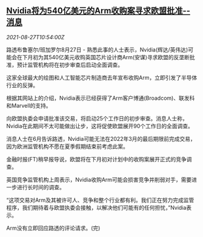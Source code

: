 <!--1630062063000-->
[Nvidia将为540亿美元的Arm收购案寻求欧盟批准--消息](https://cn.reuters.com/article/nvidia-arm-ma-sources-eu-0827-fri-idCNKBS2FS0WT)
------

<div><i>2021-08-27T10:54:00Z</i></div><p>路透布鲁塞尔/班加罗尔8月27日 - 熟悉此事的人士表示，Nvidia(辉达/英伟达)可能会在下月初为其540亿美元收购英国芯片设计商Arm(安谋)寻求欧盟的反垄断批准，预计监管机构将在初步审查后启动全面调查。</p><p>这家全球最大的绘图和人工智能芯片制造商去年宣布收购Arm，立即引发了半导体行业的反弹。</p><p>根据其网站上的介绍，Nvidia表示已经获得了Arm客户博通(Broadcom)、联发科和Marvell的支持。</p><p>向欧盟执委会申请批准该交易，将启动25个工作日的初步审查。消息人士称，Nvidia在此期间不太可能做出让步，这将促使欧盟展开90个工作日的全面调查。</p><p>消息人士在6月告诉路透，Nvidia可能无法在2022年3月的最后期限前完成交易，因为欧洲监管机构不愿在夏季假期结束前考虑此案。</p><p>金融时报(FT)稍早报导说，欧盟将在下月初对计划中的收购案展开正式的竞争调查。</p><p>英国竞争监管机构上周表示，Nvidia收购Arm可能会损害竞争并削弱对手，需要进一步进行长时间的调查。</p><p>“这项交易对Arm及其被许可人、竞争和整个行业都有利。我们正在努力完成监管程序，我们期待着与欧盟执委会接触，以解决他们可能有的任何担忧，”Nvidia表示。</p><p>Arm没有立即回应路透的评论请求。(完)</p>
